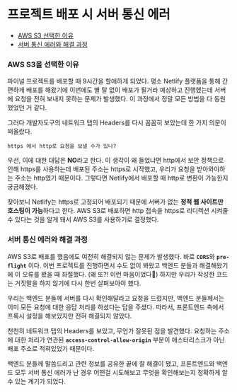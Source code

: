 # 프로젝트 배포 시 서버 통신 에러

* [AWS S3 선택한 이유](#AWS-S3-선택한-이유)
* [서버 통신 에러와 해결 과정](#서버-통신-에러와-해결-과정)

### AWS S3을 선택한 이유

파이널 프로젝트를 배포할 때 9시간을 할애하게 되었다. 평소 Netlify 플랫폼을 통해 간편하게 배포를 해왔기에 이번에도 별 탈 없이 배포가 될거라 예상하고 진행했는데 
서버에 요청을 전혀 보내지 못하는 문제가 발생했다. 이 과정에서 정말 모든 방법을 다 동원했었던 거 같다. 

그러다 개발자도구의 네트워크 탭의 Headers를 다시 꼼꼼히 보았는데 한 가지 의문이 떠올랐다.

```
https 에서 http로 요청을 보낼 수가 있나?
```

우선, 이에 대한 대답은 **NO**라고 한다. 이 생각이 왜 들었냐면 http에서 보안 정책으로 인해 https를 사용하는데 배포된 주소는 https로 시작했고, 우리가 요청을 받아와야하는 주소는 http였기 때문이다.
그렇다면 Netlify에서 배포할 때 http로 변환이 가능한지 궁금해졌다.

찾아보니 Netlify는 https로 고정되어 배포되기 때문에 서버가 없는 **정적 웹 사이트만 호스팅이 가능**하다고 한다. 
AWS S3로 배포하면 http 접속을 https로 리디렉션 시켜줄 수 있다는 것을 알게 돼서 AWS S3를 사용하기로 결정했다.

### 서버 통신 에러와 해결 과정

AWS S3로 배포를 했음에도 여전히 해결되지 않는 문제가 발생했다. 바로 <b>`CORS`</b>와 <b>`pre-flight`</b> 이다.
이번 프로젝트를 진행하면서 수도 없이 봐왔고 백엔드 분들과 해결해왔기에 이 오류를 봤을 때 좌절했다. (왜 또?! 이런 마음이었다🤯)
하지만 우리가 작성한 코드는 거짓말을 하지 않기에 다시 한번 살펴보아야 했다.

우리는 백엔드 분들께 서버를 다시 확인해달라고 요청을 드렸지만, 백엔드 분들께서는 이미 모든 요청에 대한 응답 처리를 하셨다는 답을 주셨다.
따라서, 프론트엔드 측에서 프록시 설정을 해보았지만 전혀 해결되지 않았다.

천천히 네트워크 탭의 Headers를 보았고, 무언가 잘못된 점을 발견했다.
요청하는 주소에 대한 처리가 연관된 **`access-control-allow-origin`** 부분이 애스터리스크가 아닌 배포 주소로 적혀있었기 때문이다. 

백엔드 분들께 말씀드리고 관련 정보를 공유한 끝에 잘 해결이 됐고, 프론트엔드와 백엔드 모두 서버 통신 에러가 난 경우 
어떤걸 시도해보고 무엇을 확인해보는지 정확하게 알 수 있는 계기가 되었다.

